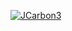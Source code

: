 [![JCarbon3](https://circleci.com/gh/JCarbon3/SSW-567.svg?style=svg)](https://app.circleci.com/pipelines/github/JCarbon3/SSW-567?branch=HW05a_Mocking&filter=all)
